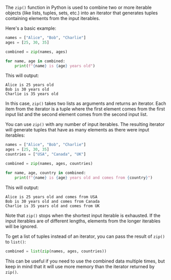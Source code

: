 The `zip()` function in Python is used to combine two or more iterable objects (like lists, tuples, sets, etc.) into an iterator that generates tuples containing elements from the input iterables.

Here's a basic example:

```python
names = ["Alice", "Bob", "Charlie"]
ages = [25, 30, 35]

combined = zip(names, ages)

for name, age in combined:
    print(f"{name} is {age} years old")
```

This will output:

```
Alice is 25 years old
Bob is 30 years old
Charlie is 35 years old
```

In this case, `zip()` takes two lists as arguments and returns an iterator. Each item from the iterator is a tuple where the first element comes from the first input list and the second element comes from the second input list.

You can use `zip()` with any number of input iterables. The resulting iterator will generate tuples that have as many elements as there were input iterables:

```python
names = ["Alice", "Bob", "Charlie"]
ages = [25, 30, 35]
countries = ["USA", "Canada", "UK"]

combined = zip(names, ages, countries)

for name, age, country in combined:
    print(f"{name} is {age} years old and comes from {country}")
```

This will output:

```
Alice is 25 years old and comes from USA
Bob is 30 years old and comes from Canada
Charlie is 35 years old and comes from UK
```

Note that `zip()` stops when the shortest input iterable is exhausted. If the input iterables are of different lengths, elements from the longer iterables will be ignored.

To get a list of tuples instead of an iterator, you can pass the result of `zip()` to `list()`:

```python
combined = list(zip(names, ages, countries))
```

This can be useful if you need to use the combined data multiple times, but keep in mind that it will use more memory than the iterator returned by `zip()`.